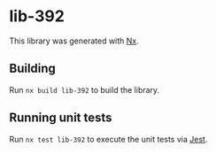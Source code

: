 # lib-392

This library was generated with [Nx](https://nx.dev).

## Building

Run `nx build lib-392` to build the library.

## Running unit tests

Run `nx test lib-392` to execute the unit tests via [Jest](https://jestjs.io).
